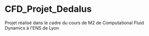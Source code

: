 # CFD_Projet_Dedalus
Projet réalisé dans le cadre du cours de M2 de Computational Fluid Dynamics à l'ENS de Lyon

